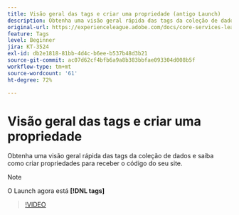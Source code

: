 ```yaml
---
title: Visão geral das tags e criar uma propriedade (antigo Launch)
description: Obtenha uma visão geral rápida das tags da coleção de dados e saiba como criar propriedades para receber o código do seu site.
original-url: https://experienceleague.adobe.com/docs/core-services-learn/tutorials/launch-web/launch-overview-and-creating-properties.html
feature: Tags
level: Beginner
jira: KT-3524
exl-id: db2e1818-81bb-4d4c-b6ee-b537b48d3b21
source-git-commit: ac07d62cf4bfb6a9a8b383bbfae093304d008b5f
workflow-type: tm+mt
source-wordcount: '61'
ht-degree: 72%

---
```


# Visão geral das tags e criar uma propriedade

Obtenha uma visão geral rápida das tags da coleção de dados e saiba como criar propriedades para receber o código do seu site.

>[!NOTE]
>
> O Launch agora está **[!DNL tags]**

>[!VIDEO](https://video.tv.adobe.com/v/28727/?quality=12&learn=on)
